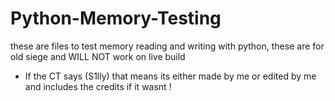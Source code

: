 # Python-Memory-Testing

these are files to test memory reading and writing with python, these are for old siege and WILL NOT work on live build

- If the CT says (S1lly) that means its either made by me or edited by me and includes the credits if it wasnt !
